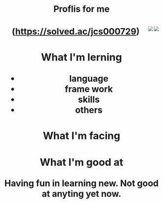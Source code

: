 <center> <h1> Proflis for me <h1> <center>


<img align='right' src="http://mazassumnida.wtf/api/v2/generate_badge?boj=jcs000729">(https://solved.ac/jcs000729)<img align='right' src= "https://img.shields.io/badge/-Learning%20Algorithms-brightgreen">
  
### What I'm lerning
- language 
- frame work 
- skills
- others

  
### What I'm facing

  
### What I'm good at
Having fun in learning new.
Not good at anyting yet now.
  

